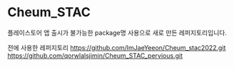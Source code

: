 # Cheum_STAC
플레이스토어 앱 출시가 불가능한 package명 사용으로 새로 만든 레퍼지토리입니다.

전에 사용한 레퍼지토리 
https://github.com/ImJaeYeeon/Cheum_stac2022.git
https://github.com/qorwlalsjimin/Cheum_STAC_pervious.git
